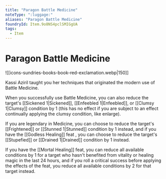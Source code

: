 ```yaml
---
title: "Paragon Battle Medicine"
noteType: ":luggage:"
aliases: "Paragon Battle Medicine"
foundryId: Item.9o8NS4pclSMIGgUA
tags:
  - Item
---
```


# Paragon Battle Medicine
![[icons-sundries-books-book-red-exclamation.webp|150]]

Kassi Aziril taught you her techniques that originated the modern use of Battle Medicine.

When you successfully use Battle Medicine, you can also reduce the target's [[Sickened 1|Sickened]], [[Enfeebled 1|Enfeebled]], or [[Clumsy 1|Clumsy]] condition by 1 (this has no effect if you are subject to an effect continually applying the clumsy condition, like enlarge).

If you are legendary in Medicine, you can choose to reduce the target's [[Frightened]] or [[Stunned 1|Stunned]] condition by 1 instead, and if you have the [[Godless Healing]] feat , you can choose to reduce the target's [[Stupefied]] or [[Drained 1|Drained]] condition by 1 instead.

If you have the [[Mortal Healing]] feat, you can reduce all available conditions by 1 for a target who hasn't benefited from vitality or healing magic in the last 24 hours, and if you roll a critical success before applying the effects of the feat, you reduce all available conditions by 2 for that target instead.

